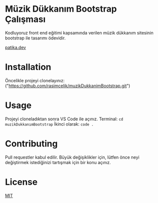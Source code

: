 # Müzik Dükkanım Bootstrap Çalışması

Kodluyoruz front end eğitimi kapsamında verilen müzik dükkanım sitesinin bootstrap ile tasarımı ödevidir.

[patika.dev](https://www.patika.dev)

# Installation

Öncelikle projeyi clonelayınız: ("https://github.com/rasimcelik/muzikDukkanimBootstrap.git")

# Usage

Projeyi cloneladıktan sonra VS Code ile açınız.
Terminal:
`cd muzikDukkanımBootstrap`
İkinci olarak:
`code .`

# Contributing

Pull requestler kabul edilir. Büyük değişiklikler için, lütfen önce neyi değiştirmek istediğinizi tartışmak için bir konu açınız.

# License

[MIT](https://choosealicense.com/licenses/mit/)
